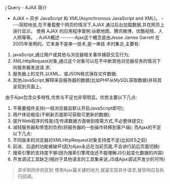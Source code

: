 j
Query - AJAX 简介

* AJAX = 异步 JavaScript 和 XML(Asynchronous JavaScript and
XML)。
----简短地说,在不重载整个网页的情况下,AJAX 通过后台加载数据,并在网页上进行显示。
使用 AJAX 的应用程序案例:谷歌地图、腾讯微博、优酷视频、人人网等等。
. AJAX概述
-------Ajax这个概念是由Jesse James Garrett 在2005年发明的。它本身不是单一技术,是一串技
术的集合,主要有:


1. javaScript,通过用户或其他与浏览器相关事件捕获交互行为;
2. XMLHttpRequest对象,通过这个对象可以在不中断其他浏览器任务的情况下向服务器发送请
求;
3. 服务器上的文件,以XML、或JSON格式保存文件数据;
4. 其他JavaScript,解释来自服务器的数据(比如PHP从MySQL获取数据)并将其呈现到页面上。


由于Ajax包含众多特性,优势与不足也非常明显。优势主要以下几点:

1. 不需要插件支持(一般浏览器且默认开启JavaScript即可);
2. 用户体验极佳(不刷新页面即可获取可更新的数据);
3. 提升Web程序的性能(在传递数据方面做到按需方式,不必整体提交);
4. 减轻服务器和带宽的负担(将服务器的一些操作转移到客户端);
而Ajax的不足以下几点:
1. 不同版本的浏览器对XMLHttpRequest对象支持度不足(比如IE5之前)
2. 前进、后退的功能被破坏(因为Ajax永远在当前页面,不会进行前后页面切换)
3. 搜索引擎的支持度不够(因为搜索引擎爬虫还不能理解JS引起变化数据的内容)
4. 开发调试工具缺乏(相对于其他语言的工具集来说,JS或Ajax调试开发少的可怜)

>异步和同步的区别
使用Ajax最关键的地方,就是实现异步请求,接受响应及执行回调。

